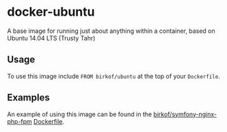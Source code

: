 docker-ubuntu
===========

A base image for running just about anything within a container, based on Ubuntu 14.04 LTS (Trusty Tahr)

Usage
-----

To use this image include `FROM birkof/ubuntu` at the top of your `Dockerfile`. 

Examples
--------

An example of using this image can be found in the [birkof/symfony-nginx-php-fpm][docker-snp] [Dockerfile][docker-snp-dockerfile].

[docker-snp]: https://hub.docker.com/r/birkof/nginx-php-fpm-symfony/
[docker-snp-dockerfile]: https://github.com/birkof/docker-symfony-nginx-php-fpm/blob/master/Dockerfile